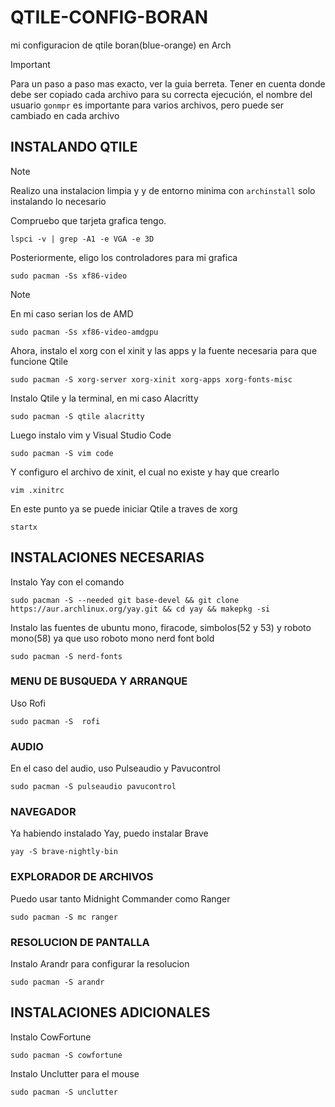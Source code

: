 # QTILE-CONFIG-BORAN
mi configuracion de qtile boran(blue-orange) en Arch
>[!IMPORTANT]
> Para un paso a paso mas exacto, ver la guia berreta. Tener en cuenta donde debe ser copiado cada archivo para su correcta ejecución,
>el nombre del usuario ```gonmpr``` es importante para varios archivos, pero puede ser cambiado en cada archivo 

                                                                                                                                                                                         
## INSTALANDO QTILE                                                                                                                                                                                            
                                                                                                                                                                                                
                                                                                                                                                                        

>[!NOTE]
> Realizo una instalacion limpia y y de entorno minima con ```archinstall``` solo instalando lo necesario

Compruebo que tarjeta grafica tengo.                     
```
lspci -v | grep -A1 -e VGA -e 3D
```
                                                                                                                                                                                                                                        
Posteriormente, eligo los controladores para mi grafica                      
```
sudo pacman -Ss xf86-video
```
                                                                                                                                                                                                                                        
>[!NOTE]
> En mi caso serian los de AMD
```
sudo pacman -Ss xf86-video-amdgpu
```
                                                                                                                                                                                                                                        
Ahora, instalo el xorg con el xinit y las apps y la fuente necesaria para que funcione Qtile
```
sudo pacman -S xorg-server xorg-xinit xorg-apps xorg-fonts-misc
```
                                                                                                                                                                                                                                        

Instalo Qtile y la terminal, en mi caso Alacritty 
```
sudo pacman -S qtile alacritty
```
                                                                                                                                                                                                                                        
Luego instalo vim y Visual Studio Code
```
sudo pacman -S vim code
```
                                                                                                                                                                                                                                        
Y configuro el archivo de xinit, el cual no existe y hay que crearlo                                                                    

```
vim .xinitrc                                                                                      
```
                                                                                                                                                                                                                                        
En este punto ya se puede iniciar Qtile a traves de xorg                                                                                    
```
startx
```
                                                                                                                                                                                                                                        
                                                                                                                                                                                                                                        
## INSTALACIONES NECESARIAS
                                                                                                                                                                                                                                        
                                                                                                                                                                                                                                        
Instalo Yay con el comando    
```
sudo pacman -S --needed git base-devel && git clone https://aur.archlinux.org/yay.git && cd yay && makepkg -si
```
                                                                                                                                                                                                                                        
Instalo las fuentes de ubuntu mono, firacode, simbolos(52 y 53) y roboto mono(58) ya que uso roboto mono nerd font bold                                                                                                                                                       
```
sudo pacman -S nerd-fonts 
```
                                                                                                                                                                                                                                        
### MENU DE BUSQUEDA Y ARRANQUE
Uso Rofi
```
sudo pacman -S  rofi
```
                                                                                                                                                                                
                                                                                                                                                                                                                                        
### AUDIO
                                                                                                                                                                                                                          


En el caso del audio, uso Pulseaudio y Pavucontrol
```
sudo pacman -S pulseaudio pavucontrol
```
                                                                                                                                                                                                                                        
                                                                                                                                                                                                                                        
### NAVEGADOR
                                                                                                                                                                                                                                        
Ya habiendo instalado Yay, puedo instalar Brave
```
yay -S brave-nightly-bin
```
                                                                                                                                                                                                                                        
                                                                                                                                                                                                                                        
### EXPLORADOR DE ARCHIVOS
                                                                                                                                                                                                                                        
Puedo usar tanto Midnight Commander como Ranger
```
sudo pacman -S mc ranger
```
                                                                                                                                                                                                                                        
                                                                                                     
### RESOLUCION DE PANTALLA
                                                                                                                                                                                                                                        
Instalo Arandr para configurar la resolucion                                                                                                                                                                                                                 
```
sudo pacman -S arandr
```                                                                                                                                                                                                                                     
                                                                                                                                                                                                                                                                                                         

## INSTALACIONES ADICIONALES                                                                           
                                                                                                                                                                                                                                        
Instalo CowFortune                                                                                                                                                                                      
```  
sudo pacman -S cowfortune
```
                                                                                                                                                                                                                                        
Instalo Unclutter para el mouse                                                                                                           
```  
sudo pacman -S unclutter
```  

